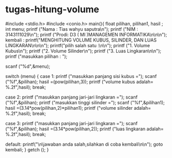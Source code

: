 tugas-hitung-volume
===================
#include <stdio.h>
#include <conio.h>
main(){
float pilihan, pilihan1, hasil ;
int menu;
printf ("Nama : Tias wahyu saputra\n");
printf ("NIM  : 3143111029\n");
printf ("Prodi: D3 ( MI )MANAGEMEN INFORMATIKA\n\n\n");
kembali :
printf("MENGHITUNG VOLUME KUBUS, SILINDER, DAN LUAS LINGKARAN\n\n\n");
printf("pilih salah satu :\n\n");
printf ("1. Volume Kubus\n");
printf ("2. Volume Silinder\n");
printf ("3. Luas Lingkaran\n\n");
printf ("masukkan pilihan : ");

scanf ("%d",&menu);

switch (menu) {
case 1:
printf ("masukkan panjang sisi kubus =");
scanf ("%f",&pilihan);
hasil =(pow(pilihan,3));
printf ("volume kubus adalah= %.2f",hasil);
break;

case 2:
printf ("masukkan panjang jari-jari lingkaran =");
scanf ("%f",&pilihan);
printf ("masukkan tinggi silinder =");
scanf ("%f",&pilihan1);
hasil =(3.14*pow(pilihan,2)*pilihan1);
printf ("volume silinder adalah= %.2f",hasil);
break;

case 3:
printf ("masukkan panjang jari-jari lingkaran =");
scanf ("%f",&pilihan);
hasil =(3.14*pow(pilihan,2));
printf ("luas lingkaran adalah= %.2f",hasil);
break;

default:
    printf("\n\jawaban anda salah,silahkan di coba kembali\n\n");
goto kembali;
}
getch ();
}
